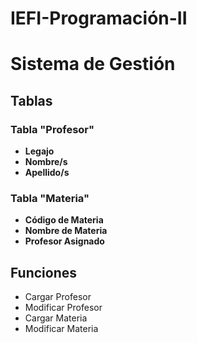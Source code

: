 # IEFI-Programación-II

# Sistema de Gestión

## Tablas
### Tabla "Profesor"
- **Legajo**
- **Nombre/s**
- **Apellido/s**

### Tabla "Materia"
- **Código de Materia**
- **Nombre de Materia**
- **Profesor Asignado**

## Funciones
- Cargar Profesor
- Modificar Profesor
- Cargar Materia
- Modificar Materia

